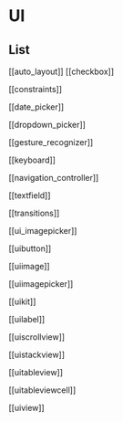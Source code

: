 # UI

## List



[[auto_layout]]
[[checkbox]]

[[constraints]]

[[date_picker]]

[[dropdown_picker]]

[[gesture_recognizer]]

[[keyboard]]

[[navigation_controller]]

[[textfield]]

[[transitions]]

[[ui_imagepicker]]

[[uibutton]]

[[uiimage]]

[[uiimagepicker]]

[[uikit]]

[[uilabel]]

[[uiscrollview]]

[[uistackview]]

[[uitableview]]

[[uitableviewcell]]

[[uiview]]